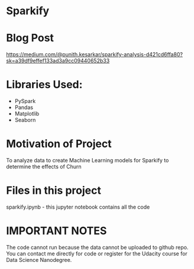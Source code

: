 # Sparkify

# Blog Post
https://medium.com/@punith.kesarkar/sparkify-analysis-d421cd6ffa80?sk=a39df9effef133ad3a9cc09440652b33

# Libraries Used:
- PySpark
- Pandas
- Matplotlib
- Seaborn

# Motivation of Project
To analyze data to create Machine Learning models for Sparkify to determine the effects of Churn 

# Files in this project
sparkify.ipynb - this jupyter notebook contains all the code

# IMPORTANT NOTES
The code cannot run because the data cannot be uploaded to github repo. You can contact me directly for code or register for the Udacity course for Data Science Nanodegree. 
